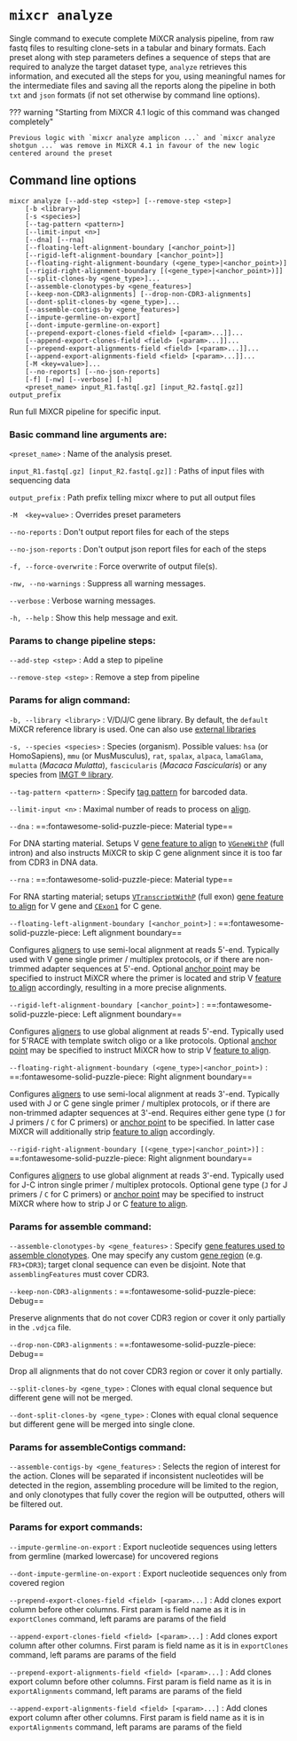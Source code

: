 # `mixcr analyze`

Single command to execute complete MiXCR analysis pipeline, from raw fastq files to resulting clone-sets in a tabular and binary formats. Each preset along with step parameters defines a sequence of steps that are required to analyze the target dataset type, `analyze` retrieves this information, and executed all the steps for you, using meaningful names for the intermediate files and saving all the reports along the pipeline in both `txt` and `json` formats (if not set otherwise by command line options).

??? warning "Starting from MiXCR 4.1 logic of this command was changed completely"

    Previous logic with `mixcr analyze amplicon ...` and `mixcr analyze shotgun ...` was remove in MiXCR 4.1 in favour of the new logic centered around the preset

## Command line options

```
mixcr analyze [--add-step <step>] [--remove-step <step>] 
    [-b <library>] 
    [-s <species>] 
    [--tag-pattern <pattern>] 
    [--limit-input <n>] 
    [--dna] [--rna] 
    [--floating-left-alignment-boundary [<anchor_point>]]
	[--rigid-left-alignment-boundary [<anchor_point>]]
	[--floating-right-alignment-boundary (<gene_type>|<anchor_point>)] 
	[--rigid-right-alignment-boundary [(<gene_type>|<anchor_point>)]] 
	[--split-clones-by <gene_type>]... 
	[--assemble-clonotypes-by <gene_features>]
	[--keep-non-CDR3-alignments] [--drop-non-CDR3-alignments]
	[--dont-split-clones-by <gene_type>]... 
	[--assemble-contigs-by <gene_features>] 
	[--impute-germline-on-export]
	[--dont-impute-germline-on-export]
	[--prepend-export-clones-field <field> [<param>...]]...
	[--append-export-clones-field <field> [<param>...]]...
	[--prepend-export-alignments-field <field> [<param>...]]...
	[--append-export-alignments-field <field> [<param>...]]... 
	[-M <key=value>]... 
	[--no-reports] [--no-json-reports] 
	[-f] [-nw] [--verbose] [-h] 
	<preset_name> input_R1.fastq[.gz] [input_R2.fastq[.gz]] output_prefix
```

Run full MiXCR pipeline for specific input.

### Basic command line arguments are:

`<preset_name>`
: Name of the analysis preset.

`input_R1.fastq[.gz] [input_R2.fastq[.gz]]`
: Paths of input files with sequencing data

`output_prefix`
: Path prefix telling mixcr where to put all output files

`-M  <key=value>`
: Overrides preset parameters

`--no-reports`
: Don't output report files for each of the steps

`--no-json-reports`
: Don't output json report files for each of the steps

`-f, --force-overwrite`
: Force overwrite of output file(s).

`-nw, --no-warnings`
: Suppress all warning messages.

`--verbose`
: Verbose warning messages.

`-h, --help`
: Show this help message and exit.

### Params to change pipeline steps:

`--add-step <step>`
: Add a step to pipeline

`--remove-step <step>`
: Remove a step from pipeline

### Params for align command:

`-b, --library <library>`
: V/D/J/C gene library. By default, the `default` MiXCR reference library is used. One can also use [external libraries](../guides/external-libraries.md)

`-s, --species <species>`
: Species (organism). Possible values: `hsa` (or HomoSapiens), `mmu` (or MusMusculus), `rat`, `spalax`, `alpaca`, `lamaGlama`, `mulatta` (_Macaca Mulatta_), `fascicularis` (_Macaca Fascicularis_) or any species from [IMGT ® library](../guides/external-libraries.md).

`--tag-pattern <pattern>`
: Specify [tag pattern](ref-tag-pattern.md) for barcoded data.

`--limit-input <n>`
: Maximal number of reads to process on [align](./mixcr-align.md).

`--dna`
: ==:fontawesome-solid-puzzle-piece: Material type== <p>
  For DNA starting material. Setups V [gene feature to align](mixcr-align.md#gene-features-to-align) to [`VGeneWithP`](ref-gene-features.md) (full intron) and also instructs MiXCR to skip C gene alignment since it is too far from CDR3 in DNA data.

`--rna`
: ==:fontawesome-solid-puzzle-piece: Material type== <p>
  For RNA starting material; setups [`VTranscriptWithP`](ref-gene-features.md) (full exon) [gene feature to align](mixcr-align.md#gene-features-to-align) for V gene and [`CExon1`](ref-gene-features.md) for C gene.

`--floating-left-alignment-boundary [<anchor_point>]`
: ==:fontawesome-solid-puzzle-piece: Left alignment boundary== <p>
  Configures [aligners](mixcr-align.md#v-j-and-c-aligners-parameters) to use semi-local alignment at reads 5'-end. Typically used with V gene single primer / multiplex protocols, or if there are non-trimmed adapter sequences at 5'-end. Optional [anchor point](ref-gene-features.md) may be specified to instruct MiXCR where the primer is located and strip V [feature to align](mixcr-align.md#gene-features-to-align) accordingly, resulting in a more precise alignments.

`--rigid-left-alignment-boundary [<anchor_point>]`
: ==:fontawesome-solid-puzzle-piece: Left alignment boundary== <p>
  Configures [aligners](mixcr-align.md#v-j-and-c-aligners-parameters) to use global alignment at reads 5'-end. Typically used for 5'RACE with template switch oligo or a like protocols. Optional [anchor point](ref-gene-features.md) may be specified to instruct MiXCR how to strip V [feature to align](mixcr-align.md#gene-features-to-align).

`--floating-right-alignment-boundary (<gene_type>|<anchor_point>)`
: ==:fontawesome-solid-puzzle-piece: Right alignment boundary== <p>
  Configures [aligners](mixcr-align.md#v-j-and-c-aligners-parameters) to use semi-local alignment at reads 3'-end. Typically used with J or C gene single primer / multiplex protocols, or if there are non-trimmed adapter sequences at 3'-end. Requires either gene type (`J` for J primers / `C` for C primers) or [anchor point](ref-gene-features.md) to be specified. In latter case MiXCR will additionally strip [feature to align](mixcr-align.md#gene-features-to-align) accordingly.

`--rigid-right-alignment-boundary [(<gene_type>|<anchor_point>)]`
: ==:fontawesome-solid-puzzle-piece: Right alignment boundary== <p>
  Configures [aligners](mixcr-align.md#v-j-and-c-aligners-parameters) to use global alignment at reads 3'-end. Typically used for J-C intron single primer / multiplex protocols. Optional gene type (`J` for J primers / `C` for C primers) or [anchor point](ref-gene-features.md) may be specified to instruct MiXCR where how to strip J or C [feature to align](mixcr-align.md#gene-features-to-align).

### Params for assemble command:

`--assemble-clonotypes-by <gene_features>`
: Specify [gene features used to assemble clonotypes](mixcr-assemble.md#core-assembler-parameters). One may specify any custom [gene region](ref-gene-features.md) (e.g. `FR3+CDR3`); target clonal sequence can even be disjoint. Note that `assemblingFeatures` must cover CDR3.

`--keep-non-CDR3-alignments`
: ==:fontawesome-solid-puzzle-piece: Debug== <p>
  Preserve alignments that do not cover CDR3 region or cover it only partially in the `.vdjca` file.

`--drop-non-CDR3-alignments`
: ==:fontawesome-solid-puzzle-piece: Debug== <p>
  Drop all alignments that do not cover CDR3 region or cover it only partially.

`--split-clones-by <gene_type>`
: Clones with equal clonal sequence but different gene will not be merged.

`--dont-split-clones-by <gene_type>`
: Clones with equal clonal sequence but different gene will be merged into single clone.

### Params for assembleContigs command:

`--assemble-contigs-by <gene_features>`
: Selects the region of interest for the action. Clones will be separated if inconsistent nucleotides will be detected in the region, assembling procedure will be limited to the region, and only clonotypes that fully cover the region will be outputted, others will be filtered out.

### Params for export commands:

`--impute-germline-on-export`
: Export nucleotide sequences using letters from germline (marked lowercase) for uncovered regions

`--dont-impute-germline-on-export`
: Export nucleotide sequences only from covered region

`--prepend-export-clones-field <field> [<param>...]`
: Add clones export column before other columns. First param is field name as it is in `exportClones` command, left params are params of the field

`--append-export-clones-field <field> [<param>...]`
: Add clones export column after other columns. First param is field name as it is in `exportClones` command, left params are params of the field

`--prepend-export-alignments-field <field> [<param>...]`
: Add clones export column before other columns. First param is field name as it is in `exportAlignments` command, left params are params of the field

`--append-export-alignments-field <field> [<param>...]`
: Add clones export column after other columns. First param is field name as it is in `exportAlignments` command, left params are params of the field

